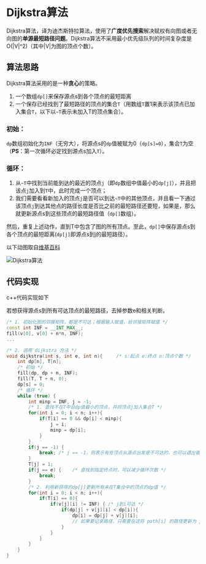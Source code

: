 # Dijkstra算法

Dijkstra算法，译为迪杰斯特拉算法，使用了**广度优先搜索**解决赋权有向图或者无向图的**单源最短路径问题**。Dijkstra算法不采用最小优先级队列的时间复杂度是 O(|V|^2)（其中|V|为图的顶点个数）。

## 算法思路

Dijkstra算法采用的是一种**贪心**的策略。

1. 一个数组`dp[]`来保存源点s到各个顶点的最短距离
2. 一个保存已经找到了最短路径的顶点的集合`T`（用数组`T`置1来表示该顶点已加入集合`T`，以下以`~T`表示未加入T的顶点集合）。

### 初始：

`dp`数组初始化为`INF`（无穷大），将源点s的`dp`值被赋为0（`dp[s]=0`），集合`T`为空（**PS**：第一次循环必定找到源点s加入`T`）。

### 循环：

1. 从`~T`中找到当前能到达的最近的顶点`j`（即`dp`数组中值最小的`dp[j]`），并且把该点`j`加入到`T`中，此时完成一个顶点；
2. 我们需要看看新加入的顶点`j`是否可以到达`~T`中的其他顶点，并且看一下通过该顶点`j`到达其他点的路径长度是否比之前的最短路径还要短，如果是，那么就更新源点s到这些顶点的最短路径值（`dp[]`数组）。

然后，重复上述动作，直到T中包含了图的所有顶点。至此，`dp[]`中保存源点s到各个顶点的最短距离(`dp[j]`即源点s到j的最短路径）。

以下动图取自[维基百科](https://commons.wikimedia.org/wiki/File:Dijkstra_Animation.gif)

![Dijkstra算法](images/Dijkstra_Animation.gif)

## 代码实现

c++代码实现如下

若想获得源点s到所有可达顶点的最短路径，去掉参数e和相关判断。

```c++
/* 1. 初始化图的邻接矩阵，都是不可达；根据输入赋值，给邻接矩阵赋值 */
const int INF = __INT_MAX__;
fill(v[0], v[0] + n*n, INF);
...

/* 2. 调用 dijkstra 方法 */
void dijkstra(int s, int e, int n){     /* s:起点 e:终点 n:顶点个数 */
    int dp[n], T[n];
    /* 初始 */
    fill(dp, dp + n, INF);
    fill(T, T + n, 0);
    dp[s] = 0;
    /* 循环 */ 
    while (true) {
        int minp = INF, j = -1;
        /* 1. 查找不在T中且dp值最小的顶点，并将顶点j加入集合T */
        for(int i = 0; i < n; i++){
            if(T[i] == 0 && dp[i] < minp){
                j = i;
                minp = dp[i];
            }
        }
        if(j == -1) { 
            break; /* j == -1，则表示有些顶点从源点出发是不可达的，也可以退出循环 */
        }
        T[j] = 1;
        if(j == e) {    /* 查找到指定终点时，可以减少循环次数 */
            break;
        }
        /* 2. 利用新获得的dp[j]更新所有未在T集合中的顶点的dp值 */
        for(int i = 0; i < n; i++){ 
            if(T[i] == 0){  
                if(v[j][i] != INF) { /* j到i可达 */
                    if(dp[j] + v[j][i] < dp[i]){
                        dp[i] = dp[j] + v[j][i];
                        // 如果要记录路径，只需要在这将 path[i] 的路径更新为 path[j] + i;
                    }
                }
            }
        }
    }
}
```